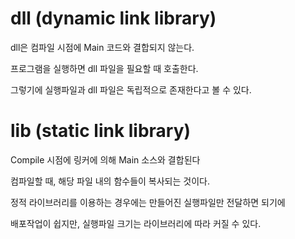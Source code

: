# dll (dynamic link library)

dll은 컴파일 시점에 Main 코드와 결합되지 않는다.

프로그램을 실행하면 dll 파일을 필요할 때 호출한다.

그렇기에 실행파일과 dll 파일은 독립적으로 존재한다고 볼 수 있다.

# lib (static link library)

Compile 시점에 링커에 의해 Main 소스와 결합된다

컴파일할 때, 해당 파일 내의 함수들이 복사되는 것이다.

 

정적 라이브러리를 이용하는 경우에는 만들어진 실행파일만 전달하면 되기에

배포작업이 쉽지만, 실행파일 크기는 라이브러리에 따라 커질 수 있다.

 